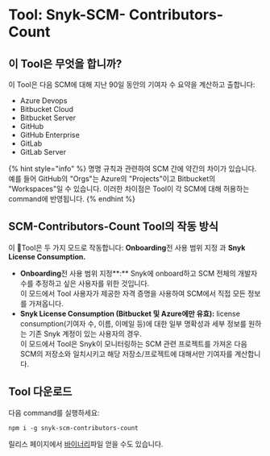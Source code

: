 # Tool: Snyk-SCM- Contributors-Count

## 이 Tool은 무엇을 합니까?

이 Tool은 다음 SCM에 대해 지난 90일 동안의 기여자 수 요약을 계산하고 출합니다:

* Azure Devops
* Bitbucket Cloud
* Bitbucket Server
* GitHub
* GitHub Enterprise
* GitLab
* GitLab Server

{% hint style="info" %}
명명 규칙과 관련하여 SCM 간에 약간의 차이가 있습니다. 예를 들어 GitHub의 "Orgs"는 Azure의 "Projects"이고 Bitbucket의 "Workspaces"일 수 있습니다. 이러한 차이점은 Tool이 각 SCM에 대해 허용하는 command에 반영됩니다.
{% endhint %}

## **SCM-Contributors-Count Tool의 작동 방식**

이 Tool은 두 가지 모드로 작동합니다: **Onboarding**전 사용 범위 지정 과 **Snyk License Consumption.**

* **Onboarding**전 사용 범위 지정**:** Snyk에 onboard하고 SCM 전체의 개발자 수를 추정하고 싶은 사용자를 위한 것입니다.\
  이 모드에서 Tool 사용자가 제공한 자격 증명을 사용하여 SCM에서 직접 모든 정보를 가져옵니다.
* **Snyk License Consumption (Bitbucket 및 Azure에만 유효):** license consumption(기여자 수, 이름, 이메일 등)에 대한 일부 명확성과 세부 정보를 원하는 기존 Snyk 계정이 있는 사용자의 경우.\
  이 모드에서 Tool은 Snyk이 모니터링하는 SCM 관련 프로젝트를 가져온 다음 SCM의 저장소와 일치시키고 해당 저장소/프로젝트에 대해서만 기여자를 계산합니다.

## Tool 다운로드

다음 command를 실행하세요:

```
npm i -g snyk-scm-contributors-count
```

릴리스 페이지에서 [바이너리](https://github.com/snyk-tech-services/snyk-scm-contributors-count/releases)파일 얻을 수도 있습니다.
